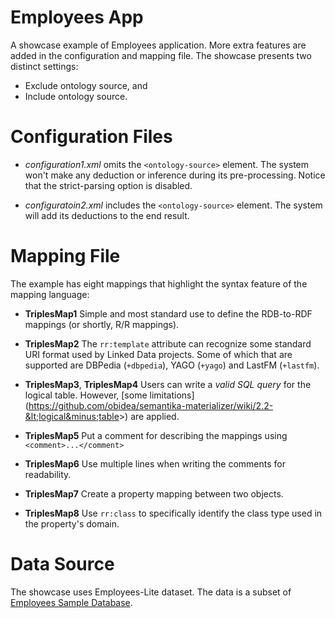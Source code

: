 Employees App
=============

A showcase example of Employees application. More extra features are added in the configuration and
mapping file. The showcase presents two distinct settings:
* Exclude ontology source, and
* Include ontology source.

Configuration Files
===================

* *configuration1.xml* omits the `<ontology-source>` element. The system won't make any deduction or
  inference during its pre-processing. Notice that the strict-parsing option is disabled.

* *configuratoin2.xml* includes the `<ontology-source>` element. The system will add its deductions
  to the end result.

Mapping File
============

The example has eight mappings that highlight the syntax feature of the mapping language:

* **TriplesMap1**
  Simple and most standard use to define the RDB-to-RDF mappings (or shortly, R/R mappings).

* **TriplesMap2**
  The `rr:template` attribute can recognize some standard URI format used by Linked Data projects.
  Some of which that are supported are DBPedia (`+dbpedia`), YAGO (`+yago`) and LastFM (`+lastfm`).

* **TriplesMap3**, **TriplesMap4**
  Users can write a *valid SQL query* for the logical table. However, [some limitations]
  (https://github.com/obidea/semantika-materializer/wiki/2.2-&lt;logical&minus;table&gt;)
  are applied.

* **TriplesMap5**
  Put a comment for describing the mappings using `<comment>...</comment>`

* **TriplesMap6**
  Use multiple lines when writing the comments for readability.

* **TriplesMap7**
  Create a property mapping between two objects.

* **TriplesMap8**
  Use `rr:class` to specifically identify the class type used in the property's domain.

Data Source
===========

The showcase uses Employees-Lite dataset. The data is a subset of [Employees Sample Database](http://dev.mysql.com/doc/employee/en/index.html).
